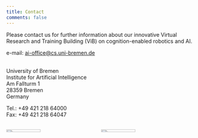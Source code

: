 ```yaml
---
title: Contact
comments: false
---
```


Please contact us for further information about our innovative Virtual Research and Training Building (ViB) on cognition-enabled robotics and AI.

e-mail: [ai-office@cs.uni-bremen.de]("mailto:ai-office@cs.uni-bremen.de")
</br>
</br>

<div style="">
	<p>University of Bremen</br>Institute for Artificial Intelligence</br>Am Fallturm 1</br>28359 Bremen</br>Germany</p>
	<p>Tel.: +49 421 218 64000</br>Fax: +49 421 218 64047</p></br>
</div>
<div style="display: flex; flex-wrap: nowrap;">
	<div style="flex: 50%">
		<img src="https://intel4coro.github.io/coai-vib/img/Logo - IAI Schrift.png" style="width: 60%;">
	</div>
	<div style="flex: 50%">
		<img src="https://intel4coro.github.io/coai-vib/img/UHB_Logo_Web_RGB.png" style="width: 60%;">
	</div>
</div>


